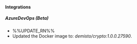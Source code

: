 
#### Integrations
##### AzureDevOps (Beta)
- %%UPDATE_RN%%
- Updated the Docker image to: *demisto/crypto:1.0.0.27590*.

